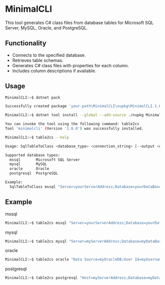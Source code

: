 # MinimalCLI

This tool generates C# class files from database tables for Microsoft SQL Server, MySQL, Oracle, and PostgreSQL.

## Functionality
* Connects to the specified database.
* Retrieves table schemas.
* Generates C# class files with properties for each column.
* Includes column descriptions if available.

## Usage
```bash
MinimalCLI:~$ dotnet pack

Successfully created package 'your-path\MinimalCLI\nupkg\MinimalCLI.1.0.0.nupkg'.
```

```bash
MinimalCLI:~$ dotnet tool install --global --add-source ./nupkg MinimalCLI

You can invoke the tool using the following command: table2cs
Tool 'minimalcli' (Version '1.0.0') was successfully installed.
```

```bash
MinimalCLI:~$ table2cs --help

Usage: SqlTableToClass <database_type> <connection_string> [--output <directory>]

Supported database types:
  mssql       Microsoft SQL Server
  mysql       MySQL
  oracle      Oracle
  postgresql  PostgreSQL

Example:
  SqlTableToClass mssql "Server=yourServerAddress;Database=yourDataBase;User Id=yourUsername;Password=yourPassword;TrustServerCertificate=True" --output "C:\OutputDirectory"
```

## Example

mssql
```bash
MinimalCLI:~$ table2cs mssql "Server=yourServerAddress;Database=yourDataBase;User Id=yourUsername;Password=yourPassword;TrustServerCertificate=True" --output "C:\OutputDirectory"
```
mysql
```bash
MinimalCLI:~$ table2cs mysql "Server=myServerAddress;Database=myDataBase;User=myUsername;Password=myPassword;" --output "C:\OutputDirectory"
```
oracle
```bash
MinimalCLI:~$ table2cs oracle "Data Source=myOracleDB;User Id=myUsername;Password=myPassword;" --output "C:\OutputDirectory"
```
postgresql
```bash
MinimalCLI:~$ table2cs postgresql "Host=myServerAddress;Database=myDataBase;Username=myUsername;Password=myPassword;" --output "C:\OutputDirectory"
```
